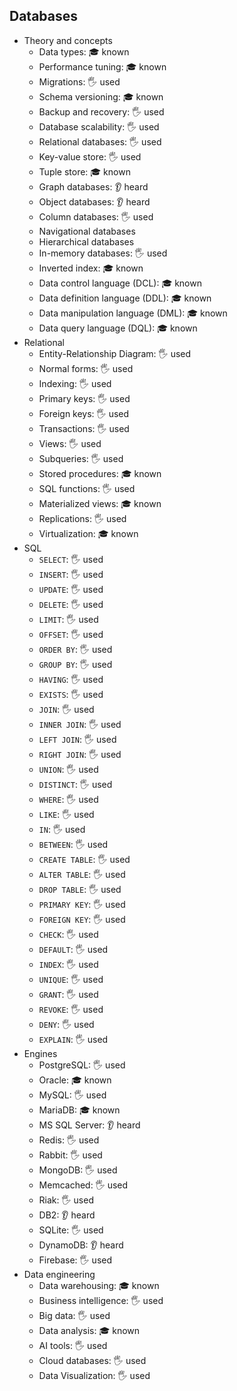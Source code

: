 ## Databases

- Theory and concepts
  - Data types: 🎓 known
  - Performance tuning: 🎓 known
  - Migrations: 🖐️ used
  - Schema versioning: 🎓 known
  - Backup and recovery: 🖐️ used
  - Database scalability: 🖐️ used
  - Relational databases: 🖐️ used
  - Key-value store: 🖐️ used
  - Tuple store: 🎓 known
  - Graph databases: 👂 heard
  - Object databases: 👂 heard
  - Column databases: 🖐️ used
  - Navigational databases
  - Hierarchical databases
  - In-memory databases: 🖐️ used
  - Inverted index: 🎓 known
  - Data control language (DCL): 🎓 known
  - Data definition language (DDL): 🎓 known
  - Data manipulation language (DML): 🎓 known
  - Data query language (DQL): 🎓 known
- Relational
  - Entity-Relationship Diagram: 🖐️ used
  - Normal forms: 🖐️ used
  - Indexing: 🖐️ used
  - Primary keys: 🖐️ used
  - Foreign keys: 🖐️ used
  - Transactions: 🖐️ used
  - Views: 🖐️ used
  - Subqueries: 🖐️ used
  - Stored procedures: 🎓 known
  - SQL functions: 🖐️ used
  - Materialized views: 🎓 known
  - Replications: 🖐️ used
  - Virtualization: 🎓 known
- SQL
  - `SELECT`: 🖐️ used
  - `INSERT`: 🖐️ used
  - `UPDATE`: 🖐️ used
  - `DELETE`: 🖐️ used
  - `LIMIT`: 🖐️ used
  - `OFFSET`: 🖐️ used
  - `ORDER BY`: 🖐️ used
  - `GROUP BY`: 🖐️ used
  - `HAVING`: 🖐️ used
  - `EXISTS`: 🖐️ used
  - `JOIN`: 🖐️ used
  - `INNER JOIN`: 🖐️ used
  - `LEFT JOIN`: 🖐️ used
  - `RIGHT JOIN`: 🖐️ used
  - `UNION`: 🖐️ used
  - `DISTINCT`: 🖐️ used
  - `WHERE`: 🖐️ used
  - `LIKE`: 🖐️ used
  - `IN`: 🖐️ used
  - `BETWEEN`: 🖐️ used
  - `CREATE TABLE`: 🖐️ used
  - `ALTER TABLE`: 🖐️ used
  - `DROP TABLE`: 🖐️ used
  - `PRIMARY KEY`: 🖐️ used
  - `FOREIGN KEY`: 🖐️ used
  - `CHECK`: 🖐️ used
  - `DEFAULT`: 🖐️ used
  - `INDEX`: 🖐️ used
  - `UNIQUE`: 🖐️ used
  - `GRANT`: 🖐️ used
  - `REVOKE`: 🖐️ used
  - `DENY`: 🖐️ used
  - `EXPLAIN`: 🖐️ used
- Engines
  - PostgreSQL: 🖐️ used
  - Oracle: 🎓 known
  - MySQL: 🖐️ used
  - MariaDB: 🎓 known
  - MS SQL Server: 👂 heard
  - Redis: 🖐️ used
  - Rabbit: 🖐️ used
  - MongoDB: 🖐️ used
  - Memcached: 🖐️ used
  - Riak: 🖐️ used
  - DB2: 👂 heard
  - SQLite: 🖐️ used
  - DynamoDB: 👂 heard
  - Firebase: 🖐️ used
- Data engineering
  - Data warehousing: 🎓 known
  - Business intelligence: 🖐️ used
  - Big data: 🖐️ used
  - Data analysis: 🎓 known
  - AI tools: 🖐️ used
  - Cloud databases: 🖐️ used
  - Data Visualization: 🖐️ used
